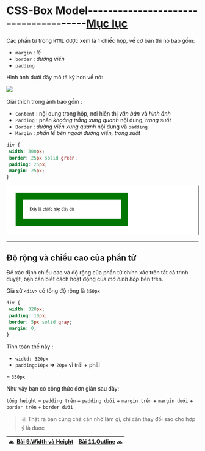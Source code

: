 # CSS-Box Model--------------------------------------[Mục lục](https://github.com/Zenfection/CSS)

Các phần tử trong `HTML` được xem là 1 chiếc hộp, về cơ bản thì nó bao gồm:

- `margin` : *lề*
- `border` : *đường viền*
- `padding` 

Hình ảnh dưới đây mô tả kỹ hơn về nó:

![](https://st.quantrimang.com/photos/image/2018/06/19/css-padding-minh-hoa.jpg)

Giải thích trong ảnh bao gồm :

- `Content` : nội dung trong hộp, nơi hiển thị *văn bản* và *hình ảnh*
- `Padding` : phần *khoảng trắng xung quanh* nội dung, *trong suốt*
- `Border` : *đường viền xung quanh* nội dung và `padding`
- `Margin` : *phần lề bên ngoài đường viền, trong suốt*

```css
div {
 width: 300px;
 border: 25px solid green;
 padding: 25px;
 margin: 25px;
}
```

![Ảnh chụp Màn hình 2021-01-07 lúc 10.04.01.png](https://raw.githubusercontent.com/Zenfection/Image/master/2021/01/07-10-04-07-A%CC%89nh%20chu%CC%A3p%20Ma%CC%80n%20hi%CC%80nh%202021-01-07%20lu%CC%81c%2010.04.01.png)

---

## Độ rộng và chiều cao của phần tử

Để xác định chiều cao và độ rộng của phần tử chính xác trên tất cả trình duyệt, bạn cần biết cách hoạt động của *mô hình hộp* bên trên.

Giả sử `<div>` có tổng độ rộng là `350px`

```css
div {
 width: 320px;
 padding: 10px;
 border: 5px solid gray;
 margin: 0;
}
```

Tính toán thế này : 

- `widtd: 320px`
- `padding:10px` => `20px` vì trái + phải

= `350px`

Như vậy bạn có công thức đơn giản sau đây:

`tổng height` = `padding trên` + `padding dưới` + `margin trên` + `margin dưới` + `border trên` + `border dưới`

> ☣️ Thật ra bạn cũng chả cần nhớ làm gì, chỉ cần thay đổi sao cho hợp ý là được

| 🔙  [Bài 9.Width và Height](https://github.com/Zenfection/CSS/blob/master/BasicCSS/9.Width%26Height.md) | [Bài 11.Outline](https://github.com/Zenfection/CSS/blob/master/BasicCSS/11.Outline.md) 🔜 |
| ---------------------------------------------------------------------------------------- | ----------------------------------------------------------------------------------------------- |
